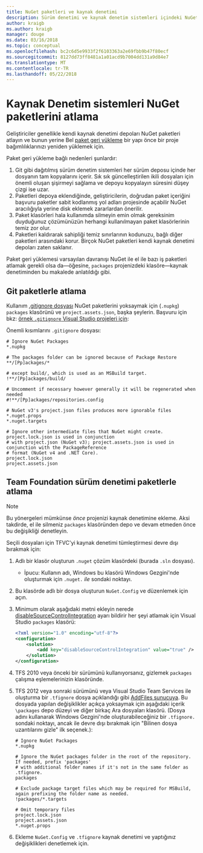 ```yaml
---
title: NuGet paketleri ve kaynak denetimi
description: Sürüm denetimi ve kaynak denetim sistemleri içindeki NuGet paketleri kabul etme ve git ve TFVC'yi paketlerle atlayın durumları.
author: kraigb
ms.author: kraigb
manager: douge
ms.date: 03/16/2018
ms.topic: conceptual
ms.openlocfilehash: bc2c6d5e9933f2f6103363a2e69fbb9b47f80ecf
ms.sourcegitcommit: 8127dd73ff8481a1a01acd9b7004dd131a9d84e7
ms.translationtype: MT
ms.contentlocale: tr-TR
ms.lasthandoff: 05/22/2018
---
```

# <a name="omitting-nuget-packages-in-source-control-systems"></a>Kaynak Denetim sistemleri NuGet paketlerini atlama

Geliştiriciler genellikle kendi kaynak denetimi depoları NuGet paketleri atlayın ve bunun yerine Bel [paket geri yükleme](package-restore.md) bir yapı önce bir proje bağımlılıklarınızı yeniden yüklemek için.

Paket geri yükleme bağlı nedenleri şunlardır:

1. Git gibi dağıtılmış sürüm denetim sistemleri her sürüm deposu içinde her dosyanın tam kopyalarını içerir. Sık sık güncelleştirilen ikili dosyaları için önemli oluşan şişirmeyi sağlama ve depoyu kopyalayın süresini düşey çizgi ise uzar.
1. Paketleri depoya eklendiğinde, geliştiricilerin, doğrudan paket içeriğini başvuru paketler sabit kodlanmış yol adları projesinde açabilir NuGet aracılığıyla yerine disk eklemek zararlardan önerilir.
1. Paket klasörleri hala kullanımda silmeyin emin olmak gereksinim duyduğunuz çözümünüzün herhangi kullanılmayan paket klasörlerinin temiz zor olur.
1. Paketleri kaldırarak sahipliği temiz sınırlarının kodunuzu, bağlı diğer paketleri arasındaki korur. Birçok NuGet paketleri kendi kaynak denetimi depoları zaten saklanır.

Paket geri yüklemesi varsayılan davranışı NuGet ile el ile bazı iş paketleri atlamak gerekli olsa da&mdash;öğesine, `packages` projenizdeki klasöre&mdash;kaynak denetiminden bu makalede anlatıldığı gibi.

## <a name="omitting-packages-with-git"></a>Git paketlerle atlama

Kullanım [.gitignore dosyası](https://git-scm.com/docs/gitignore) NuGet paketlerini yoksaymak için (`.nupkg`) `packages` klasörünü ve `project.assets.json`, başka şeylerin. Başvuru için bkz: [örnek `.gitignore` Visual Studio projeleri için](https://github.com/github/gitignore/blob/master/VisualStudio.gitignore):

Önemli kısımlarını `.gitignore` dosyası:

```gitignore
# Ignore NuGet Packages
*.nupkg

# The packages folder can be ignored because of Package Restore
**/[Pp]ackages/*

# except build/, which is used as an MSBuild target.
!**/[Pp]ackages/build/

# Uncomment if necessary however generally it will be regenerated when needed
#!**/[Pp]ackages/repositories.config

# NuGet v3's project.json files produces more ignorable files
*.nuget.props
*.nuget.targets

# Ignore other intermediate files that NuGet might create. project.lock.json is used in conjunction
# with project.json (NuGet v3); project.assets.json is used in conjunction with the PackageReference
# format (NuGet v4 and .NET Core).
project.lock.json
project.assets.json
```

## <a name="omitting-packages-with-team-foundation-version-control"></a>Team Foundation sürüm denetimi paketlerle atlama

> [!Note]
> Bu yönergeleri mümkünse *önce* projenizi kaynak denetimine ekleme. Aksi takdirde, el ile silmeniz `packages` klasöründen depo ve devam etmeden önce bu değişikliği denetleyin.

Seçili dosyaları için TFVC'yi kaynak denetimi tümleştirmesi devre dışı bırakmak için:

1. Adlı bir klasör oluşturun `.nuget` çözüm klasördeki (burada `.sln` dosyası).
    - İpucu: Kullanın adı, Windows bu klasörü Windows Gezgini'nde oluşturmak için `.nuget.` *ile* sondaki noktayı.

1. Bu klasörde adlı bir dosya oluşturun `NuGet.Config` ve düzenlemek için açın.

1. Minimum olarak aşağıdaki metni ekleyin nerede [disableSourceControlIntegration](../reference/nuget-config-file.md#solution-section) ayarı bildirir her şeyi atlamak için Visual Studio `packages` klasörü:

   ```xml
   <?xml version="1.0" encoding="utf-8"?>
   <configuration>
       <solution>
           <add key="disableSourceControlIntegration" value="true" />
       </solution>
   </configuration>
   ```

1. TFS 2010 veya önceki bir sürümünü kullanıyorsanız, gizlemek `packages` çalışma eşlemelerinizin klasöründe.

1. TFS 2012 veya sonraki sürümünü veya Visual Studio Team Services ile oluşturma bir `.tfignore` dosya açıklandığı gibi [AddFiles sunucuya](/vsts/tfvc/add-files-server.md?view=vsts#tfignore). Bu dosyada yapılan değişiklikler açıkça yoksaymak için aşağıdaki içerik `\packages` depo düzeyi ve diğer birkaç Ara dosyaları klasörü. (Dosya adını kullanarak Windows Gezgini'nde oluşturabileceğiniz bir `.tfignore.` sondaki noktayı, ancak ile devre dışı bırakmak için "Bilinen dosya uzantılarını gizle" ilk seçenek.):

   ```cli
   # Ignore NuGet Packages
   *.nupkg

   # Ignore the NuGet packages folder in the root of the repository. If needed, prefix 'packages'
   # with additional folder names if it's not in the same folder as .tfignore.   
   packages

   # Exclude package target files which may be required for MSBuild, again prefixing the folder name as needed.
   !packages/*.targets

   # Omit temporary files
   project.lock.json
   project.assets.json
   *.nuget.props
   ```

1. Ekleme `NuGet.Config` ve `.tfignore` kaynak denetimi ve yaptığınız değişiklikleri denetlemek için.
